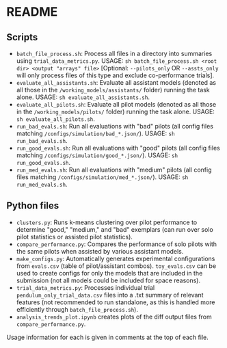 # README

## Scripts

* `batch_file_process.sh`: Process all files in a directory into summaries using `trial_data_metrics.py`.  USAGE: `sh batch_file_process.sh <root dir> <output "arrays" file>` \[Optional: `--pilots_only` OR `--assts_only` will only process files of this type and exclude co-performance trials\].
* `evaluate_all_assistants.sh`: Evaluate all assistant models (denoted as all those in the `/working_models/assistants/` folder) running the task alone. USAGE: `sh evaluate_all_assistants.sh`.
* `evaluate_all_pilots.sh`: Evaluate all pilot models (denoted as all those in the `/working_models/pilots/` folder) running the task alone. USAGE: `sh evaluate_all_pilots.sh`.
* `run_bad_evals.sh`: Run all evaluations with "bad" pilots (all config files matching `/configs/simulation/bad_*.json/`). USAGE: `sh run_bad_evals.sh`.
* `run_good_evals.sh`: Run all evaluations with "good" pilots (all config files matching `/configs/simulation/good_*.json/`). USAGE: `sh run_good_evals.sh`.
* `run_med_evals.sh`: Run all evaluations with "medium" pilots (all config files matching `/configs/simulation/med_*.json/`). USAGE: `sh run_med_evals.sh`.

## Python files

* `clusters.py`: Runs k-means clustering over pilot performance to determine "good," "medium," and "bad" exemplars (can run over solo pilot statistics or assisted pilot statistics).
* `compare_performance.py`: Compares the performance of solo pilots with the same pilots when assisted by various assistant models.
* `make_configs.py`: Automatically generates experimental configurations from `evals.csv` (table of pilot/assistant combos). `toy_evals.csv` can be used to create configs for only the models that are included in the submission (not all models could be included for space reasons).
* `trial_data_metrics.py`: Processes individual trial `pendulum_only_trial_data.csv` files into a .txt summary of relevant features (not recommended to run standalone, as this is handled more efficiently through `batch_file_process.sh`).
* `analysis_trends_plot.ipynb` creates plots of the diff output files from `compare_performance.py`. 

Usage information for each is given in comments at the top of each file.
